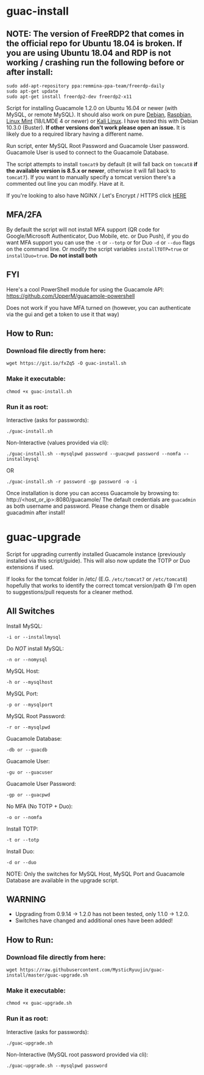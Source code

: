 # guac-install

## NOTE: The version of FreeRDP2 that comes in the official repo for Ubuntu 18.04 is broken. If you are using Ubuntu 18.04 and RDP is not working / crashing run the following before or after install:
```
sudo add-apt-repository ppa:remmina-ppa-team/freerdp-daily
sudo apt-get update
sudo apt-get install freerdp2-dev freerdp2-x11
```

Script for installing Guacamole 1.2.0 on Ubuntu 16.04 or newer (with MySQL, or remote MySQL). It should also work on pure [Debian](https://www.debian.org/), [Raspbian](https://www.raspberrypi.org/downloads/raspbian/), [Linux Mint](https://linuxmint.com/) (18/LMDE 4 or newer) or [Kali Linux](https://www.kali.org/). I have tested this with Debian 10.3.0 (Buster). **If other versions don't work please open an issue.** It is likely due to a required library having a different name.

Run script, enter MySQL Root Password and Guacamole User password. Guacamole User is used to connect to the Guacamole Database.

The script attempts to install `tomcat9` by default (it will fall back on `tomcat8` **if the available version is 8.5.x or newer**, otherwise it will fall back to `tomcat7`). If you want to manually specify a tomcat version there's a commented out line you can modify. Have at it.

If you're looking to also have NGINX / Let's Encrypt / HTTPS click [HERE](https://github.com/bigredthelogger/guacamole)

## MFA/2FA

By default the script will not install MFA support (QR code for Google/Microsoft Authenticator, Duo Mobile, etc. or Duo Push), if you do want MFA support you can use the `-t` or `--totp` or for Duo `-d` or `--duo` flags on the command line. Or modify the script variables `installTOTP=true` or `installDuo=true`. **Do not install both**

## FYI

Here's a cool PowerShell module for using the Guacamole API: https://github.com/UpperM/guacamole-powershell

Does not work if you have MFA turned on (however, you can authenticate via the gui and get a token to use it that way)

## How to Run:

### Download file directly from here:

`wget https://git.io/fxZq5 -O guac-install.sh`

### Make it executable:

`chmod +x guac-install.sh`

### Run it as root:

Interactive (asks for passwords):

`./guac-install.sh`

Non-Interactive (values provided via cli):

`./guac-install.sh --mysqlpwd password --guacpwd password --nomfa --installmysql`

OR

`./guac-install.sh -r password -gp password -o -i`

Once installation is done you can access Guacamole by browsing to: http://<host_or_ip>:8080/guacamole/
The default credentials are `guacadmin` as both username and password. Please change them or disable guacadmin after install!

# guac-upgrade

Script for upgrading currently installed Guacamole instance (previously installed via this script/guide).  This will also now update the TOTP or Duo extensions if used.

If looks for the tomcat folder in /etc/ (E.G. `/etc/tomcat7` or `/etc/tomcat8`) hopefully that works to identify the correct tomcat version/path :smile: I'm open to suggestions/pull requests for a cleaner method.

## All Switches

Install MySQL:

`-i or --installmysql`

Do *NOT* install MySQL:

`-n or --nomysql`

MySQL Host:

`-h or --mysqlhost`

MySQL Port:

`-p or --mysqlport`

MySQL Root Password:

`-r or --mysqlpwd`

Guacamole Database:

`-db or --guacdb`

Guacamole User:

`-gu or --guacuser`

Guacamole User Password:

`-gp or --guacpwd`

No MFA (No TOTP + Duo):

`-o or --nomfa`

Install TOTP:

`-t or --totp`

Install Duo:

`-d or --duo`

NOTE: Only the switches for MySQL Host, MySQL Port and Guacamole Database are available in the upgrade script.

## WARNING

- Upgrading from 0.9.14 -> 1.2.0 has not been tested, only 1.1.0 -> 1.2.0.
- Switches have changed and additional ones have been added!

## How to Run:

### Download file directly from here:

`wget https://raw.githubusercontent.com/MysticRyuujin/guac-install/master/guac-upgrade.sh`

### Make it executable:

`chmod +x guac-upgrade.sh`

### Run it as root:

Interactive (asks for passwords):

`./guac-upgrade.sh`

Non-Interactive (MySQL root password provided via cli):

`./guac-upgrade.sh --mysqlpwd password`
